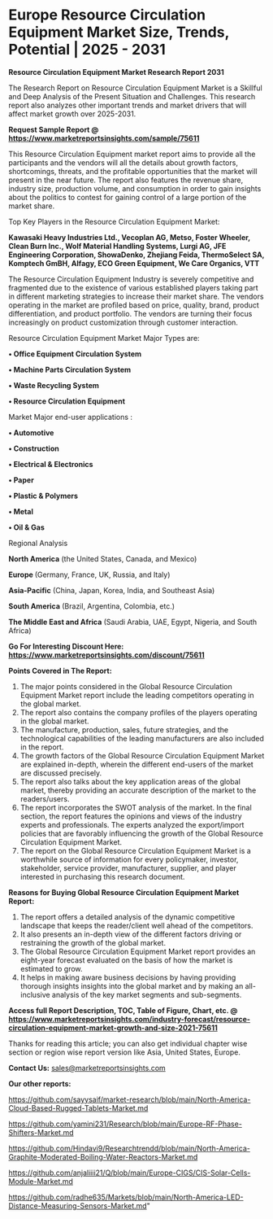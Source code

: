 # Europe Resource Circulation Equipment Market Size, Trends, Potential | 2025 - 2031

<strong>Resource Circulation Equipment Market Research Report 2031</strong>

The Research Report on Resource Circulation Equipment Market is a Skillful and Deep Analysis of the Present Situation and Challenges. This research report also analyzes other important trends and market drivers that will affect market growth over 2025-2031.

<strong>Request Sample Report @ <a href=https://www.marketreportsinsights.com/sample/75611>https://www.marketreportsinsights.com/sample/75611</a></strong>

This Resource Circulation Equipment market report aims to provide all the participants and the vendors will all the details about growth factors, shortcomings, threats, and the profitable opportunities that the market will present in the near future. The report also features the revenue share, industry size, production volume, and consumption in order to gain insights about the politics to contest for gaining control of a large portion of the market share.

Top Key Players in the Resource Circulation Equipment Market:

<strong>Kawasaki Heavy Industries Ltd., Vecoplan AG, Metso, Foster Wheeler, Clean Burn Inc., Wolf Material Handling Systems, Lurgi AG, JFE Engineering Corporation, ShowaDenko, Zhejiang Feida, ThermoSelect SA, Komptech GmBH, Alfagy, ECO Green Equipment, We Care Organics, VTT</strong>

The Resource Circulation Equipment Industry is severely competitive and fragmented due to the existence of various established players taking part in different marketing strategies to increase their market share. The vendors operating in the market are profiled based on price, quality, brand, product differentiation, and product portfolio. The vendors are turning their focus increasingly on product customization through customer interaction.

Resource Circulation Equipment Market Major Types are:

<strong>• Office Equipment Circulation System

• Machine Parts Circulation System

• Waste Recycling System

• Resource Circulation Equipment</strong>

Market Major end-user applications :

<strong>• Automotive

• Construction

• Electrical & Electronics

• Paper

• Plastic & Polymers

• Metal

• Oil & Gas</strong>

Regional Analysis

</u><strong><b>North America</b></strong> (the United States, Canada, and Mexico)

<strong><b>Europe </b></strong>(Germany, France, UK, Russia, and Italy)

<strong><b>Asia-Pacific</b></strong> (China, Japan, Korea, India, and Southeast Asia)

<strong><b>South America</b></strong> (Brazil, Argentina, Colombia, etc.)

<strong><b>The Middle East and Africa</b></strong> (Saudi Arabia, UAE, Egypt, Nigeria, and South Africa)

<strong>Go For Interesting Discount Here: <a href=https://www.marketreportsinsights.com/discount/75611>https://www.marketreportsinsights.com/discount/75611</a></strong>

<strong>Points Covered in The Report:</strong>
<ol>
  <li>The major points considered in the Global Resource Circulation Equipment Market report include the leading competitors operating in the global market.</li>
  <li>The report also contains the company profiles of the players operating in the global market.</li>
  <li>The manufacture, production, sales, future strategies, and the technological capabilities of the leading manufacturers are also included in the report.</li>
  <li>The growth factors of the Global Resource Circulation Equipment Market are explained in-depth, wherein the different end-users of the market are discussed precisely.</li>
  <li>The report also talks about the key application areas of the global market, thereby providing an accurate description of the market to the readers/users.</li>
  <li>The report incorporates the SWOT analysis of the market. In the final section, the report features the opinions and views of the industry experts and professionals. The experts analyzed the export/import policies that are favorably influencing the growth of the Global Resource Circulation Equipment Market.</li>
  <li>The report on the Global Resource Circulation Equipment Market is a worthwhile source of information for every policymaker, investor, stakeholder, service provider, manufacturer, supplier, and player interested in purchasing this research document.</li>
</ol>
<strong>Reasons for Buying Global Resource Circulation Equipment Market Report:</strong>

<ol>
  <li>The report offers a detailed analysis of the dynamic competitive landscape that keeps the reader/client well ahead of the competitors.</li>
  <li>It also presents an in-depth view of the different factors driving or restraining the growth of the global market.</li>
  <li>The Global Resource Circulation Equipment Market report provides an eight-year forecast evaluated on the basis of how the market is estimated to grow.</li>
  <li>It helps in making aware business decisions by having providing thorough insights insights into the global market and by making an all-inclusive analysis of the key market segments and sub-segments.</li>
</ol>
<strong>Access full Report Description, TOC, Table of Figure, Chart, etc. @ <a href=https://www.marketreportsinsights.com/industry-forecast/resource-circulation-equipment-market-growth-and-size-2021-75611>https://www.marketreportsinsights.com/industry-forecast/resource-circulation-equipment-market-growth-and-size-2021-75611</a></strong>


Thanks for reading this article; you can also get individual chapter wise section or region wise report version like Asia, United States, Europe.

<strong>Contact Us:</strong>
sales@marketreportsinsights.com

<strong>Our other reports:</strong>

<a href=https://github.com/sayysaif/market-research/blob/main/North-America-Cloud-Based-Rugged-Tablets-Market.md>https://github.com/sayysaif/market-research/blob/main/North-America-Cloud-Based-Rugged-Tablets-Market.md</a>

<a href=https://github.com/yamini231/Research/blob/main/Europe-RF-Phase-Shifters-Market.md>https://github.com/yamini231/Research/blob/main/Europe-RF-Phase-Shifters-Market.md</a>

<a href=https://github.com/Hindavi9/Researchtrendd/blob/main/North-America-Graphite-Moderated-Boiling-Water-Reactors-Market.md>https://github.com/Hindavi9/Researchtrendd/blob/main/North-America-Graphite-Moderated-Boiling-Water-Reactors-Market.md</a>

<a href=https://github.com/anjaliiii21/Q/blob/main/Europe-CIGS/CIS-Solar-Cells-Module-Market.md>https://github.com/anjaliiii21/Q/blob/main/Europe-CIGS/CIS-Solar-Cells-Module-Market.md</a>

<a href=https://github.com/radhe635/Markets/blob/main/North-America-LED-Distance-Measuring-Sensors-Market.md>https://github.com/radhe635/Markets/blob/main/North-America-LED-Distance-Measuring-Sensors-Market.md</a>"
